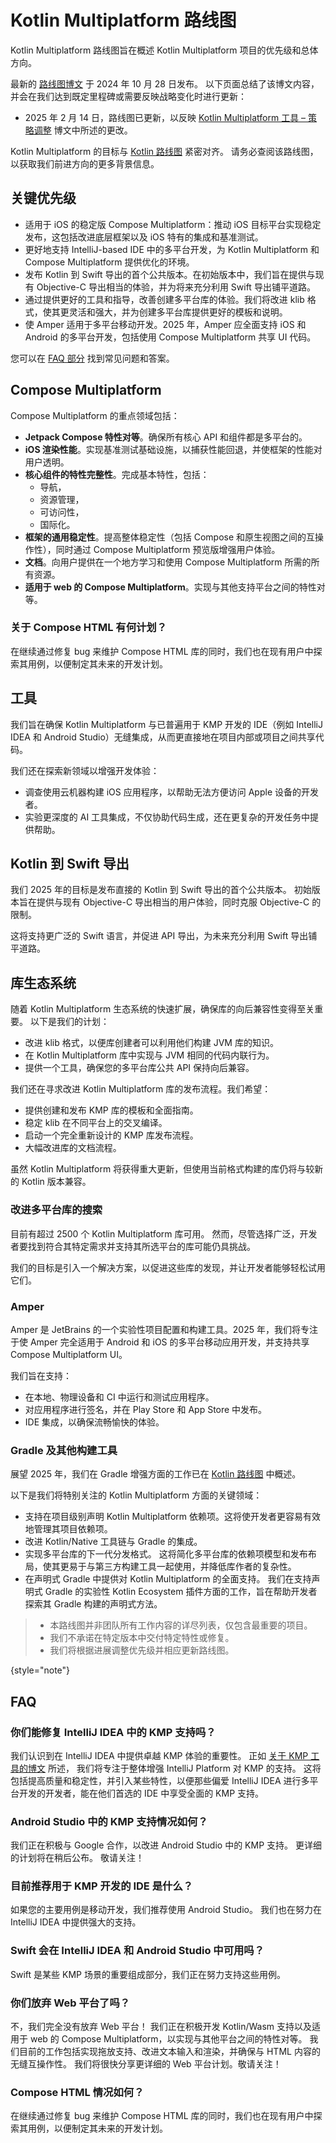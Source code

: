 # Kotlin Multiplatform 路线图

Kotlin Multiplatform 路线图旨在概述 Kotlin Multiplatform 项目的优先级和总体方向。

最新的 [路线图博文](https://blog.jetbrains.com/kotlin/2024/10/kotlin-multiplatform-development-roadmap-for-2025/) 于 2024 年 10 月 28 日发布。
以下页面总结了该博文内容，并会在我们达到既定里程碑或需要反映战略变化时进行更新：

* 2025 年 2 月 14 日，路线图已更新，以反映 [Kotlin Multiplatform 工具 – 策略调整](https://blog.jetbrains.com/kotlin/2025/02/kotlin-multiplatform-tooling-shifting-gears/) 博文中所述的更改。

Kotlin Multiplatform 的目标与 [Kotlin 路线图](https://kotlinlang.org/docs/roadmap.html) 紧密对齐。
请务必查阅该路线图，以获取我们前进方向的更多背景信息。

## 关键优先级

* 适用于 iOS 的稳定版 Compose Multiplatform：推动 iOS 目标平台实现稳定发布，这包括改进底层框架以及 iOS 特有的集成和基准测试。
* 更好地支持 IntelliJ-based IDE 中的多平台开发，为 Kotlin Multiplatform 和 Compose Multiplatform 提供优化的环境。
* 发布 Kotlin 到 Swift 导出的首个公共版本。在初始版本中，我们旨在提供与现有 Objective-C 导出相当的体验，并为将来充分利用 Swift 导出铺平道路。
* 通过提供更好的工具和指导，改善创建多平台库的体验。我们将改进 klib 格式，使其更灵活和强大，并为创建多平台库提供更好的模板和说明。
* 使 Amper 适用于多平台移动开发。2025 年，Amper 应全面支持 iOS 和 Android 的多平台开发，包括使用 Compose Multiplatform 共享 UI 代码。

您可以在 [FAQ 部分](#faq) 找到常见问题和答案。

## Compose Multiplatform

Compose Multiplatform 的重点领域包括：

* **Jetpack Compose 特性对等**。确保所有核心 API 和组件都是多平台的。
* **iOS 渲染性能**。实现基准测试基础设施，以捕获性能回退，并使框架的性能对用户透明。
* **核心组件的特性完整性**。完成基本特性，包括：
    * 导航，
    * 资源管理，
    * 可访问性，
    * 国际化。
* **框架的通用稳定性**。提高整体稳定性（包括 Compose 和原生视图之间的互操作性），同时通过 Compose Multiplatform 预览版增强用户体验。
* **文档**。向用户提供在一个地方学习和使用 Compose Multiplatform 所需的所有资源。
* **适用于 web 的 Compose Multiplatform**。实现与其他支持平台之间的特性对等。

### 关于 Compose HTML 有何计划？

在继续通过修复 bug 来维护 Compose HTML 库的同时，我们也在现有用户中探索其用例，以便制定其未来的开发计划。

## 工具

我们旨在确保 Kotlin Multiplatform 与已普遍用于 KMP 开发的 IDE（例如 IntelliJ IDEA 和 Android Studio）无缝集成，从而更直接地在项目内部或项目之间共享代码。

我们还在探索新领域以增强开发体验：

* 调查使用云机器构建 iOS 应用程序，以帮助无法方便访问 Apple 设备的开发者。
* 实验更深度的 AI 工具集成，不仅协助代码生成，还在更复杂的开发任务中提供帮助。

## Kotlin 到 Swift 导出

我们 2025 年的目标是发布直接的 Kotlin 到 Swift 导出的首个公共版本。
初始版本旨在提供与现有 Objective-C 导出相当的用户体验，同时克服 Objective-C 的限制。

这将支持更广泛的 Swift 语言，并促进 API 导出，为未来充分利用 Swift 导出铺平道路。

## 库生态系统

随着 Kotlin Multiplatform 生态系统的快速扩展，确保库的向后兼容性变得至关重要。
以下是我们的计划：

* 改进 klib 格式，以便库创建者可以利用他们构建 JVM 库的知识。
* 在 Kotlin Multiplatform 库中实现与 JVM 相同的代码内联行为。
* 提供一个工具，确保您的多平台库公共 API 保持向后兼容。

我们还在寻求改进 Kotlin Multiplatform 库的发布流程。我们希望：

* 提供创建和发布 KMP 库的模板和全面指南。
* 稳定 klib 在不同平台上的交叉编译。
* 启动一个完全重新设计的 KMP 库发布流程。
* 大幅改进库的文档流程。

虽然 Kotlin Multiplatform 将获得重大更新，但使用当前格式构建的库仍将与较新的 Kotlin 版本兼容。

### 改进多平台库的搜索

目前有超过 2500 个 Kotlin Multiplatform 库可用。
然而，尽管选择广泛，开发者要找到符合其特定需求并支持其所选平台的库可能仍具挑战。

我们的目标是引入一个解决方案，以促进这些库的发现，并让开发者能够轻松试用它们。

### Amper

Amper 是 JetBrains 的一个实验性项目配置和构建工具。2025 年，我们将专注于使 Amper 完全适用于 Android 和 iOS 的多平台移动应用开发，并支持共享 Compose Multiplatform UI。

我们旨在支持：

* 在本地、物理设备和 CI 中运行和测试应用程序。
* 对应用程序进行签名，并在 Play Store 和 App Store 中发布。
* IDE 集成，以确保流畅愉快的体验。

### Gradle 及其他构建工具

展望 2025 年，我们在 Gradle 增强方面的工作已在 [Kotlin 路线图](https://kotlinlang.org/docs/roadmap.html#tooling) 中概述。

以下是我们将特别关注的 Kotlin Multiplatform 方面的关键领域：

* 支持在项目级别声明 Kotlin Multiplatform 依赖项。这将使开发者更容易有效地管理其项目依赖项。
* 改进 Kotlin/Native 工具链与 Gradle 的集成。
* 实现多平台库的下一代分发格式。
    这将简化多平台库的依赖项模型和发布布局，使其更易于与第三方构建工具一起使用，并降低库作者的复杂性。
* 在声明式 Gradle 中提供对 Kotlin Multiplatform 的全面支持。
    我们在支持声明式 Gradle 的实验性 Kotlin Ecosystem 插件方面的工作，旨在帮助开发者探索其 Gradle 构建的声明式方法。

> * 本路线图并非团队所有工作内容的详尽列表，仅包含最重要的项目。
> * 我们不承诺在特定版本中交付特定特性或修复。
> * 我们将根据进展调整优先级并相应更新路线图。
>
{style="note"}

## FAQ

### 你们能修复 IntelliJ IDEA 中的 KMP 支持吗？

我们认识到在 IntelliJ IDEA 中提供卓越 KMP 体验的重要性。
正如 [关于 KMP 工具的博文](https://blog.jetbrains.com/kotlin/2025/02/kotlin-multiplatform-tooling-shifting-gears/) 所述，
我们将专注于整体增强 IntelliJ Platform 对 KMP 的支持。
这将包括提高质量和稳定性，并引入某些特性，以便那些偏爱 IntelliJ IDEA 进行多平台开发的开发者，能在他们首选的 IDE 中享受全面的 KMP 支持。

### Android Studio 中的 KMP 支持情况如何？

我们正在积极与 Google 合作，以改进 Android Studio 中的 KMP 支持。
更详细的计划将在稍后公布。
敬请关注！

### 目前推荐用于 KMP 开发的 IDE 是什么？

如果您的主要用例是移动开发，我们推荐使用 Android Studio。
我们也在努力在 IntelliJ IDEA 中提供强大的支持。

### Swift 会在 IntelliJ IDEA 和 Android Studio 中可用吗？

Swift 是某些 KMP 场景的重要组成部分，我们正在努力支持这些用例。

### 你们放弃 Web 平台了吗？

不，我们完全没有放弃 Web 平台！
我们正在积极开发 Kotlin/Wasm 支持以及适用于 web 的 Compose Multiplatform，以实现与其他平台之间的特性对等。
我们目前的工作包括实现拖放支持、改进文本输入和渲染，并确保与 HTML 内容的无缝互操作性。
我们将很快分享更详细的 Web 平台计划。敬请关注！

### Compose HTML 情况如何？

在继续通过修复 bug 来维护 Compose HTML 库的同时，我们也在现有用户中探索其用例，以便制定其未来的开发计划。